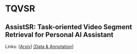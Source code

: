 # TQVSR
## AssistSR: Task-oriented Video Segment Retrieval for Personal AI Assistant

Links: [[Arxiv](http://arxiv.org/abs/2111.15050)]
[[Data & Annotation]](https://drive.google.com/drive/folders/1ExSyDUg2c2ux5qHJ4KixkkC3fnL0EHrx?usp=sharing)
